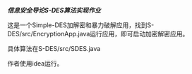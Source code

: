 ***信息安全导论S-DES算法实现作业***

这是一个Simple-DES加解密和暴力破解应用，找到S-DES/src/EncryptionApp.java运行应用，即可启动加密解密应用。

具体算法在S-DES/src/SDES.java

作者使用idea运行。
